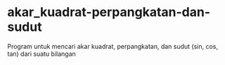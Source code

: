 # akar_kuadrat-perpangkatan-dan-sudut
Program untuk mencari akar kuadrat, perpangkatan, dan sudut (sin, cos, tan) dari suatu bilangan  
